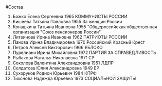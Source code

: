 #Состав
1. Божко Елена Сергеевна 1965 КОММУНИСТЫ РОССИИ
2. Кишеева Татьяна Павловна 1955 За женщин России
3. Конашкина Татьяна Ивановна 1955 \"Общероссийская общественная организация \"Союз пенсионеров России\"
4. Литвинова Ирина Ивановна 1962 ПАТРИОТЫ РОССИИ
5. Панова Ирина Владимировна 1970 Российский Красный Крест
6. Петров Алексей Викторович 1966 ЯБЛОКО
7. Пурелиани Ирина Михайловна 1972 ПАРТИЯ ЗА СПРАВЕДЛИВОСТЬ
8. Рыбакова Наталья Николаевна 1971 СР
9. Соколова Валентина Александровна 1951 ЛДПР
10. Солдатова Юлия Александровна 1949 ЕР
11. Сухоруков Родион Юрьевич 1984 КПРФ
12. Тихонова Надежда Юрьевна 1973 СОЦИАЛЬНОЙ ЗАЩИТЫ
